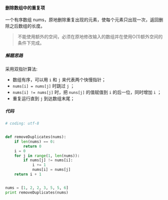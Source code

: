 #### 删除数组中的重复项

一个有序数组 nums，原地删除重复出现的元素，使每个元素只出现一次，返回删除之后数组的长度。

> 不能使用额外的空间，必须在原地修改输入的数组并在使用O(1)额外空间的条件下完成。



##### 解题思路

采用双指针算法:

- 数组有序，可以用 `i` 和 `j` 来代表两个快慢指针；
- `nums[i] = nums[j]` 时跳过 `j` ；
- `nums[i] != nums[j]` 时，把 `nuns[j]` 的值赋值到 `i` 的后一位，同时增加 `i` ；
- 重复运行直到 `j` 到达数组末尾；



##### 代码

```python
# coding: utf-8


def removeDuplicates(nums):
    if len(nums) == 0:
        return 0
    i = 0
    for j in range(1, len(nums)):
        if nums[j] != nums[i]:
            i += 1
            nums[i] = nums[j]
    return i + 1


nums = [1, 2, 2, 3, 5, 5, 6]
print removeDuplicates(nums)
```

